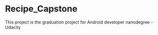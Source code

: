 # Recipe_Capstone
This project is the graduation project for Android developer nanodegree - Udacity
